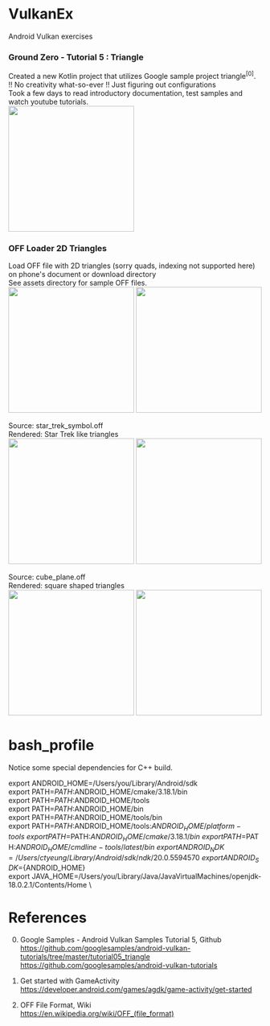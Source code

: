 # VulkanEx
Android Vulkan exercises

### Ground Zero - Tutorial 5 : Triangle

Created a new Kotlin project that utilizes Google sample project triangle<sup>[0]</sup>. \
!! No creativity what-so-ever !! Just figuring out configurations \
Took a few days to read introductory documentation, test samples and watch youtube tutorials. \
<img width="250" src="https://user-images.githubusercontent.com/1282659/189745147-1e47e469-4134-48b5-af1c-11ce5218306b.jpg">

### OFF Loader 2D Triangles

Load OFF file with 2D triangles (sorry quads, indexing not supported here) on phone's document or download directory \
See assets directory for sample OFF files. \
<img width="250" src="https://user-images.githubusercontent.com/1282659/189754965-c111eda9-f798-4e6b-9f1f-f9670b84a0b1.jpg">
<img width="250" src="https://user-images.githubusercontent.com/1282659/187953254-39a2b07b-988c-4258-bbba-dd67c02b67e4.png">

Source: star_trek_symbol.off         
Rendered: Star Trek like triangles \
<img width="250" src="https://user-images.githubusercontent.com/1282659/197364080-86cd6f25-6f90-4ccd-b794-580150748c89.png"> <img width="250" src="https://user-images.githubusercontent.com/1282659/197364081-4e417df7-71c6-4964-b1d4-4a4404fdc747.png">

Source: cube_plane.off               
Rendered: square shaped triangles \
<img width="250" src="https://user-images.githubusercontent.com/1282659/197364123-46403dd7-e216-46ce-a2fa-861649a98225.png"> <img width="250" src="https://user-images.githubusercontent.com/1282659/197364126-fb35fd1f-e304-47a0-b8cd-cf0bfedb1e49.png">

# bash_profile
Notice some special dependencies for C++ build. 

export ANDROID_HOME=/Users/you/Library/Android/sdk \
export PATH=$PATH:$ANDROID_HOME/cmake/3.18.1/bin \
export PATH=$PATH:$ANDROID_HOME/tools \
export PATH=$PATH:$ANDROID_HOME/bin \
export PATH=$PATH:$ANDROID_HOME/tools/bin \
export PATH=$PATH:$ANDROID_HOME/tools:$ANDROID_HOME/platform-tools \
export PATH=$PATH:$ANDROID_HOME/cmake/3.18.1/bin \
export PATH=$PATH:$ANDROID_HOME/cmdline-tools/latest/bin \
export ANDROID_NDK=/Users/ctyeung/Library/Android/sdk/ndk/20.0.5594570 \
export ANDROID_SDK=${ANDROID_HOME} \
export JAVA_HOME=/Users/you/Library/Java/JavaVirtualMachines/openjdk-18.0.2.1/Contents/Home \

# References

0. Google Samples - Android Vulkan Samples Tutorial 5, Github \
https://github.com/googlesamples/android-vulkan-tutorials/tree/master/tutorial05_triangle \
https://github.com/googlesamples/android-vulkan-tutorials

1. Get started with GameActivity \
https://developer.android.com/games/agdk/game-activity/get-started

2. OFF File Format, Wiki \
https://en.wikipedia.org/wiki/OFF_(file_format)
